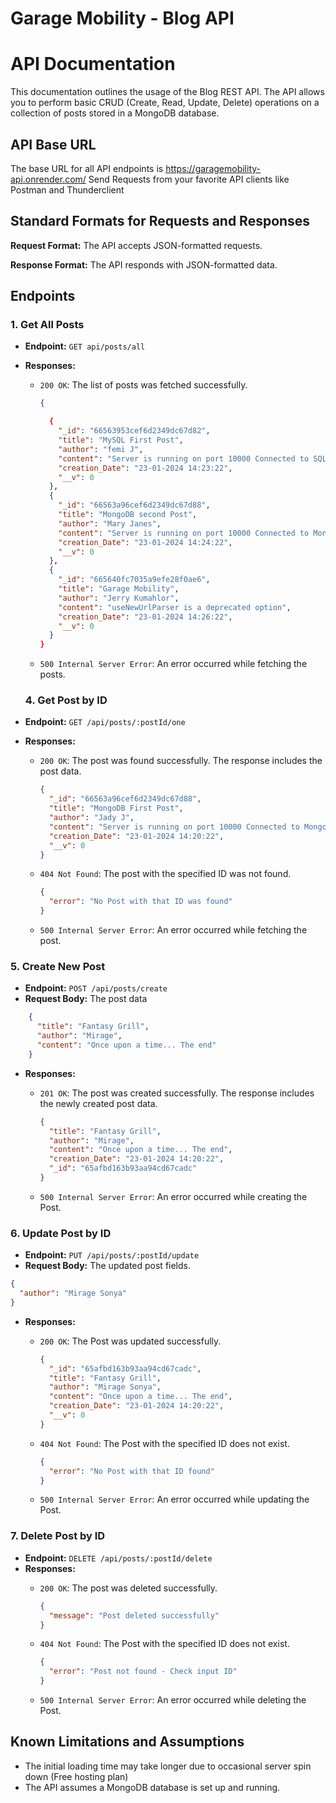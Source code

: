 # Garage Mobility - Blog API


# API Documentation

This documentation outlines the usage of the Blog REST API. The API allows you to perform basic CRUD (Create, Read, Update, Delete) operations on a collection of posts stored in a MongoDB database.

## API Base URL

The base URL for all API endpoints is https://garagemobility-api.onrender.com/
Send Requests from your favorite API clients like Postman and Thunderclient

## Standard Formats for Requests and Responses

**Request Format:** The API accepts JSON-formatted requests.

**Response Format:** The API responds with JSON-formatted data.

## Endpoints


### 1. Get All Posts

- **Endpoint:** `GET api/posts/all`
- **Responses:**
  - `200 OK`: The list of posts was fetched successfully.

    ```json
    {
  
      {
        "_id": "66563953cef6d2349dc67d82",
        "title": "MySQL First Post",
        "author": "femi J",
        "content": "Server is running on port 10000 Connected to SQL server Successfully",
        "creation_Date": "23-01-2024 14:23:22",
        "__v": 0
      },
      {
        "_id": "66563a96cef6d2349dc67d88",
        "title": "MongoDB second Post",
        "author": "Mary Janes",
        "content": "Server is running on port 10000 Connected to MongoDB Successfully",
        "creation_Date": "23-01-2024 14:24:22",
        "__v": 0
      },
      {
        "_id": "665640fc7035a9efe28f0ae6",
        "title": "Garage Mobility",
        "author": "Jerry Kumahlor",
        "content": "useNewUrlParser is a deprecated option",
        "creation_Date": "23-01-2024 14:26:22",
        "__v": 0
      }
    }
    ```

  - `500 Internal Server Error`: An error occurred while fetching the posts.


  ### 4. Get Post by ID

- **Endpoint:** `GET /api/posts/:postId/one`
- **Responses:**
  - `200 OK`: The post was found successfully. The response includes the post data.

    ```json
    {
      "_id": "66563a96cef6d2349dc67d88",
      "title": "MongoDB First Post",
      "author": "Jady J",
      "content": "Server is running on port 10000 Connected to MongoDB Successfully",
      "creation_Date": "23-01-2024 14:20:22",
      "__v": 0
    }
    ```

  - `404 Not Found`: The post with the specified ID was not found.

    ```json
    {
      "error": "No Post with that ID was found"
    }
    ```

  - `500 Internal Server Error`: An error occurred while fetching the post.



 ### 5. Create New Post

- **Endpoint:** `POST /api/posts/create`
- **Request Body:** The post data 
```json
    {
      "title": "Fantasy Grill",
      "author": "Mirage", 
      "content": "Once upon a time... The end"
    }

```
- **Responses:**
  - `201 OK`: The post was created successfully. The response includes the newly created post data.

    ```json
    {
      "title": "Fantasy Grill",
      "author": "Mirage",
      "content": "Once upon a time... The end",
      "creation_Date": "23-01-2024 14:20:22",
      "_id": "65afbd163b93aa94cd67cadc"
    }
    ```
  - `500 Internal Server Error`: An error occurred while creating the Post.


### 6. Update Post by ID

- **Endpoint:** `PUT /api/posts/:postId/update`
- **Request Body:** The updated post fields.
```json
{
  "author": "Mirage Sonya"
}

```
- **Responses:**
  - `200 OK`: The Post was updated successfully.

    ```json
    {
      "_id": "65afbd163b93aa94cd67cadc",
      "title": "Fantasy Grill",
      "author": "Mirage Sonya",
      "content": "Once upon a time... The end",
      "creation_Date": "23-01-2024 14:20:22",
      "__v": 0
    }
    ```


  - `404 Not Found`: The Post with the specified ID does not exist.


    ```json
    {
      "error": "No Post with that ID found"
    }
    ```
  - `500 Internal Server Error`: An error occurred while updating the Post.

### 7. Delete Post by ID

- **Endpoint:** `DELETE /api/posts/:postId/delete`
- **Responses:**
  - `200 OK`: The post was deleted successfully.

    ```json
    {
      "message": "Post deleted successfully"
    }
    ```

  - `404 Not Found`: The Post with the specified ID does not exist.

    ```json
    {
      "error": "Post not found - Check input ID"
    }
    ```
  - `500 Internal Server Error`: An error occurred while deleting the Post.




## Known Limitations and Assumptions

- The initial loading time may take longer due to occasional server spin down (Free hosting plan)
- The API assumes a MongoDB database is set up and running.


